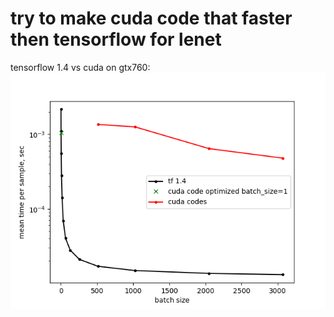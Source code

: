 # try to make cuda code that faster then tensorflow for lenet  

tensorflow 1.4 vs cuda on gtx760:
![tf vs cuda](/times_semilogy_tf_1_4_vs_cuda_gtx760__2020_03_23.png)


